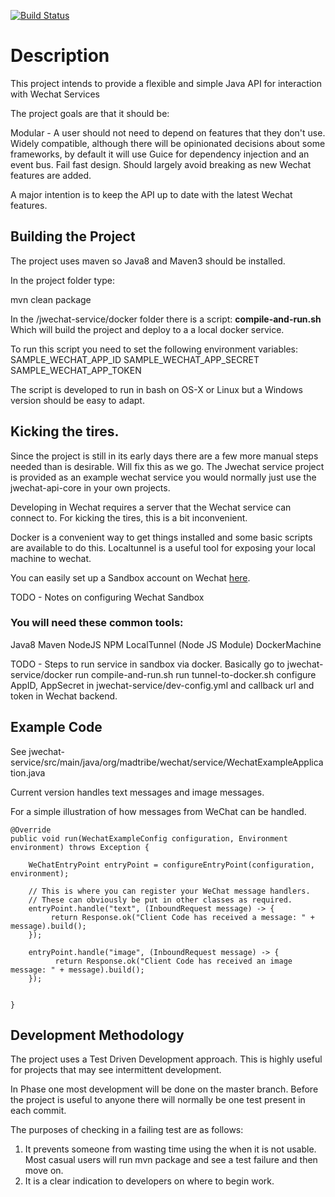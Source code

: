 [![Build Status](https://travis-ci.org/MadTribe/jwechat-parent.svg?branch=master)](https://travis-ci.org/MadTribe/jwechat-parent)
# Description

This project intends to provide a flexible and simple Java API for interaction with Wechat Services

The project goals are that it should be:

Modular - A user should not need to depend on features that they don't use.
Widely compatible, although there will be opinionated decisions about some frameworks, by default it will use Guice for dependency injection and an event bus.
Fail fast design.
Should largely avoid breaking as new Wechat features are added.

A major intention is to keep the API up to date with the latest Wechat features.


## Building the Project
The project uses maven so Java8 and Maven3 should  be installed.

In the project folder type:

mvn clean package

In the /jwechat-service/docker folder there is a script: **compile-and-run.sh**
Which will build the project and deploy to a a local docker service. 

To run this script you need to set the following environment variables:
SAMPLE_WECHAT_APP_ID
SAMPLE_WECHAT_APP_SECRET
SAMPLE_WECHAT_APP_TOKEN

The script is developed to run in bash on OS-X or Linux but a Windows version should be easy to adapt. 

## Kicking the tires.
Since the project is still in its early days there are a few more manual steps needed than is desirable. Will fix this as we go.
The Jwechat service project is provided as an example wechat service you would normally just use the jwechat-api-core in your own projects.

Developing in Wechat requires a server that the Wechat service can connect to. For kicking the tires, this is a bit inconvenient.

Docker is a convenient way to get things installed and some basic scripts are available to do this.
Localtunnel is a useful tool for exposing your local machine to wechat.

You can easily set up a Sandbox account on Wechat [here](http://mp.weixin.qq.com/debug/cgi-bin/sandbox?t=sandbox/login).

TODO - Notes on configuring Wechat Sandbox

### You will need these common tools:
Java8
Maven
NodeJS
NPM
LocalTunnel (Node JS Module)
DockerMachine

TODO - Steps to run service in sandbox via docker.
Basically go to jwechat-service/docker
run compile-and-run.sh
run tunnel-to-docker.sh
configure AppID, AppSecret in jwechat-service/dev-config.yml and callback url and token in Wechat backend.


## Example Code

See jwechat-service/src/main/java/org/madtribe/wechat/service/WechatExampleApplication.java

Current version handles text messages and image messages. 

For a simple illustration of how messages from WeChat can be handled.


	@Override
	public void run(WechatExampleConfig configuration, Environment environment) throws Exception {
	
	    WeChatEntryPoint entryPoint = configureEntryPoint(configuration, environment);
	
	    // This is where you can register your WeChat message handlers.
	    // These can obviously be put in other classes as required.
	    entryPoint.handle("text", (InboundRequest message) -> {
	         return Response.ok("Client Code has received a message: " + message).build();
	    });
	    
		entryPoint.handle("image", (InboundRequest message) -> {
        	  return Response.ok("Client Code has received an image message: " + message).build();
        });
	
	
	}






## Development Methodology
The project uses a Test Driven Development approach. This is highly useful for projects that may see intermittent development.

In Phase one  most development will be done on the master branch.
Before the project is useful to anyone there will normally be one test present in each commit.

The purposes of checking in a failing test are as follows:
1. It prevents someone from wasting time using the when it is not usable. Most casual users will run mvn package and see a test failure and then move on.
2. It is a clear indication to developers on where to begin work.
